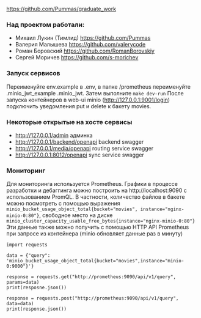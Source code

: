 https://github.com/Pummas/graduate_work


### Над проектом работали:  
* Михаил Лукин (Тимлид) https://github.com/Pummas
* Валерия Малышева https://github.com/valerycode
* Роман Боровский https://github.com/RomanBorovskiy
* Сергей Моричев https://github.com/s-morichev

### Запуск сервисов

Переименуйте env.example в .env, в папке /prometheus переименуйте .minio_jwt_example
 .minio_jwt. Затем выполните `make dev-run`
После запуска контейнеров в web-ui minio (http://127.0.0.1:9001/login) подключить уведомления
put и delete к бакету movies.

### Некоторые открытые на хосте сервисы
- http://127.0.0.1/admin админка
- http://127.0.0.1/backend/openapi backend swagger
- http://127.0.0.1/media/openapi routing service swagger
- http://127.0.0.1:8012/openapi sync service swagger


### Мониторинг

Для мониторинга используется Prometheus. Графики в процессе разработки и
дебаггинга можно построить на http://localhost:9090 c использованием PromQL.
В частности, количество файлов в бакете можно посмотреть с помощью выражения
`minio_bucket_usage_object_total{bucket="movies", instance="nginx-minio-0:80"}`,
свободное место на диске `minio_cluster_capacity_usable_free_bytes{instance="nginx-minio-0:80"}`
Эти данные также можно получить с помощью  HTTP API Prometheus при запросе из
контейнера (minio обновляет данные раз в минуту)
```
import requests

data = {"query": 'minio_bucket_usage_object_total{bucket="movies",instance="minio-0:9000"}'}

response = requests.get("http://prometheus:9090/api/v1/query", params=data)
print(resposne.json())

response = requests.post("http://prometheus:9090/api/v1/query", data=data)
print(response.json())
```

